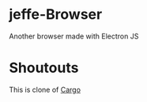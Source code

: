 # jeffe-Browser
Another browser made with Electron JS

# Shoutouts

This is clone of [Cargo](https://github.com/herber/cargo)